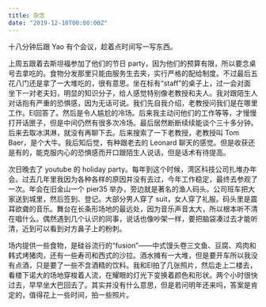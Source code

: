 ```yaml
---
title: 杂念
date: "2019-12-10T00:00:00Z"
---
```


十八分钟后跟 Yao 有个会议，趁着点时间写一写东西。

上周五跟着去斯坦福参加了他们的节日 party，因为他们的预算有限，所以要念桌号去拿吃的。食物分发那里只能由服务生去夹，实行严格的配给制度。不过最后五花八门还是拿了一大堆吃的，很有意思。坐在标有“staff”的桌子上，过一会对面坐下一对老夫妇，明显的知识分子，给人感觉特别像老教授和夫人。我对跟陌生人对话抱有严重的恐惧感，因为无话可说。我们先自我介绍，老教授问我们是在哪里工作。El回答了。然后是令人尴尬的冷场。后来我主动问他们的工作等等，才慢慢打开话匣子，但是中间仍然有很多次冷场。最后居然断断续续能谈个三十多分钟。后来去取冰淇淋，就没有再聊下去。后来搜索了一下老教授，老教授叫 Tom Baer，是个大牛。我后知后觉，有种跟老去的 Leonard 聊天的感觉。但是收获还是有的，能克服内心的恐惧感而开口跟陌生人说话，但是话术有待提高。

次日晚去了 youtube 的 holiday party。每年到这个时候，湾区科技公司扎堆办年会。过去几年里我因为各种各样的原因并没有去过，今年工作稳定，最终去参观了一次。年会在旧金山一个 pier35 举办，旁边就是著名的渔人码头。公司班车把大家送到城里，然后签到、登记。大部分男人穿了 suit，女人穿了礼服。码头里是震耳欲聋的音乐。舞台在长条形场地的最远处，因为音乐声音太大，所以根本听不清在唱什么。偶然遇到几个认识的同事，说话也像吵架一样，要把脑袋凑过去才能听清，近到可以看到对方鼻子上的粉刺。

场内提供一些食物，是硅谷流行的“fusion”——中式馒头卷三文鱼、豆腐、鸡肉和韩式烤猪肉，还有一些寿司和西式的沙拉。酒水摊有一大堆，但是要开车所以我没有点酒，只是要了一些不含酒精的饮料。我和El拍了几张照片，然后走上二楼去，看楼下诺大的场地穿梭着人流，在耀眼的灯光下变换着颜色和形状。两个小时很快过去，早早坐大巴回去了。其实并没有什么意思，但是若问明年还来吗，答案是肯定的，值得花上一些时间，拍一些照片。
